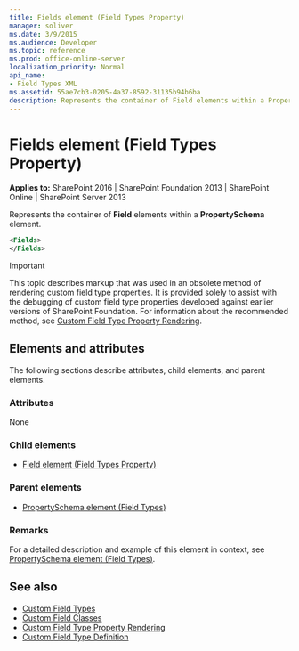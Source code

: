 ```yaml
---
title: Fields element (Field Types Property)
manager: soliver
ms.date: 3/9/2015
ms.audience: Developer
ms.topic: reference
ms.prod: office-online-server
localization_priority: Normal
api_name:
- Field Types XML
ms.assetid: 55ae7cb3-0205-4a37-8592-31135b94b6ba
description: Represents the container of Field elements within a PropertySchema element. 
---
```


# Fields element (Field Types Property)

**Applies to:** SharePoint 2016 | SharePoint Foundation 2013 | SharePoint Online | SharePoint Server 2013

Represents the container of **Field** elements within a **PropertySchema** element. 

```XML
<Fields>
</Fields>
```

> [!IMPORTANT]
> This topic describes markup that was used in an obsolete method of rendering custom field type properties. It is provided solely to assist with the debugging of custom field type properties developed against earlier versions of SharePoint Foundation. For information about the recommended method, see [Custom Field Type Property Rendering](https://msdn.microsoft.com/library/a959ad5b-6f3a-462c-80b9-e2d00bb0d62a%28Office.15%29.aspx). 
  
## Elements and attributes

The following sections describe attributes, child elements, and parent elements.

### Attributes

None
   
### Child elements

- [Field element (Field Types Property)](field-element-field-types-property-schema.md)
   
### Parent elements

- [PropertySchema element (Field Types)](propertyschema-element-field-types.md)
   
### Remarks

For a detailed description and example of this element in context, see [PropertySchema element (Field Types)](propertyschema-element-field-types.md).  
  
## See also

- [Custom Field Types](https://msdn.microsoft.com/library/1345b345-226d-443a-918f-af123a3c7b13%28Office.15%29.aspx)  
- [Custom Field Classes](https://msdn.microsoft.com/library/436a9d9b-7a6f-4e8f-86e8-f42ded85c069%28Office.15%29.aspx)  
- [Custom Field Type Property Rendering](https://msdn.microsoft.com/library/a959ad5b-6f3a-462c-80b9-e2d00bb0d62a%28Office.15%29.aspx)  
- [Custom Field Type Definition](https://msdn.microsoft.com/library/b3315997-671f-4c29-9518-48cc4592f205%28Office.15%29.aspx)

